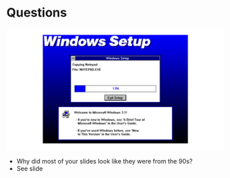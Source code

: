 # Questions

![Windows 3.1 Installation Screen](slides/0099_windows_31_installation_screen.png)

* Why did most of your slides look like they were from the 90s?
* See slide
